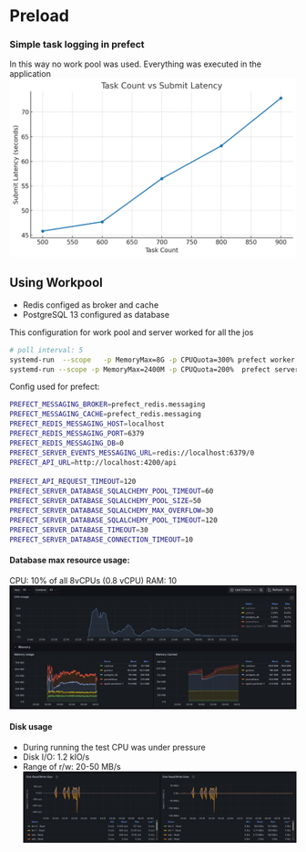 # Preload

### Simple task logging in prefect
In this way no work pool was used. Everything was executed in the application
![alt text](image.png)

## Using Workpool
- Redis configed as broker and cache
- PostgreSQL 13 configured as database 

This configuration for work pool and server worked for all the jos
```sh
# poll interval: 5
systemd-run  --scope   -p MemoryMax=8G -p CPUQuota=300% prefect worker start --pool 'test-pool'
systemd-run --scope -p MemoryMax=2400M -p CPUQuota=200%  prefect server start
```

Config used for prefect:
```sh
PREFECT_MESSAGING_BROKER=prefect_redis.messaging                                                     
PREFECT_MESSAGING_CACHE=prefect_redis.messaging                                                  
PREFECT_REDIS_MESSAGING_HOST=localhost
PREFECT_REDIS_MESSAGING_PORT=6379
PREFECT_REDIS_MESSAGING_DB=0
PREFECT_SERVER_EVENTS_MESSAGING_URL=redis://localhost:6379/0
PREFECT_API_URL=http://localhost:4200/api

PREFECT_API_REQUEST_TIMEOUT=120
PREFECT_SERVER_DATABASE_SQLALCHEMY_POOL_TIMEOUT=60
PREFECT_SERVER_DATABASE_SQLALCHEMY_POOL_SIZE=50
PREFECT_SERVER_DATABASE_SQLALCHEMY_MAX_OVERFLOW=30
PREFECT_SERVER_DATABASE_SQLALCHEMY_POOL_TIMEOUT=120
PREFECT_SERVER_DATABASE_TIMEOUT=30
PREFECT_SERVER_DATABASE_CONNECTION_TIMEOUT=10
```

#### Database max resource usage:
CPU: 10% of all 8vCPUs (0.8 vCPU)
RAM: 10
![alt text](image-1.png)

#### Disk usage
- During running the test CPU was under pressure
- Disk I/O: 1.2 kIO/s
- Range of r/w: 20-50 MB/s
![alt text](image-2.png)